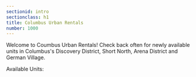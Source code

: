 ```yaml
---
sectionid: intro
sectionclass: h1
title: Columbus Urban Rentals
number: 1000
---
```

Welcome to Coumbus Urban Rentals! Check back often for newly available units in Columbus's Discovery District, Short North, Arena District and German Village.

Available Units: